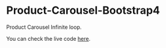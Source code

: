 # Product-Carousel-Bootstrap4

Product Carousel Infinite loop.

You can check the live code [here](https://codepen.io/arunabho/full/OBPrBy/).

